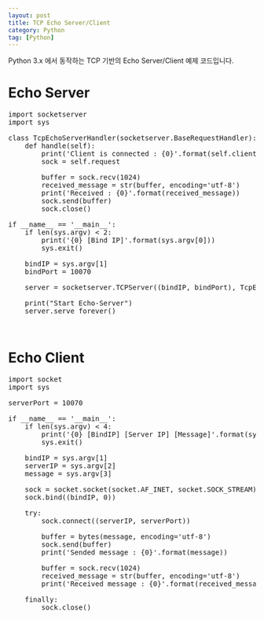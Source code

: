 ```yaml
---
layout: post
title: TCP Echo Server/Client
category: Python
tag: [Python]
---
```


Python 3.x 에서 동작하는 TCP 기반의 Echo Server/Client 예제 코드입니다.

# Echo Server

<pre class="prettyprint">
import socketserver
import sys

class TcpEchoServerHandler(socketserver.BaseRequestHandler):
    def handle(self):
        print('Client is connected : {0}'.format(self.client_address[0]))
        sock = self.request

        buffer = sock.recv(1024)
        received_message = str(buffer, encoding='utf-8')
        print('Received : {0}'.format(received_message))
        sock.send(buffer)
        sock.close()

if __name__ == '__main__':
    if len(sys.argv) < 2:
        print('{0} [Bind IP]'.format(sys.argv[0]))
        sys.exit()

    bindIP = sys.argv[1]
    bindPort = 10070

    server = socketserver.TCPServer((bindIP, bindPort), TcpEchoServerHandler)

    print("Start Echo-Server")
    server.serve_forever()
</pre>

<br>

# Echo Client

<pre class="prettyprint">
import socket
import sys

serverPort = 10070

if __name__ == '__main__':
    if len(sys.argv) < 4:
        print('{0} [BindIP] [Server IP] [Message]'.format(sys.argv[0]))
        sys.exit()

    bindIP = sys.argv[1]
    serverIP = sys.argv[2]
    message = sys.argv[3]

    sock = socket.socket(socket.AF_INET, socket.SOCK_STREAM)
    sock.bind((bindIP, 0))

    try:
        sock.connect((serverIP, serverPort))

        buffer = bytes(message, encoding='utf-8')
        sock.send(buffer)
        print('Sended message : {0}'.format(message))

        buffer = sock.recv(1024)
        received_message = str(buffer, encoding='utf-8')
        print('Received message : {0}'.format(received_message))

    finally:
        sock.close()
</pre>